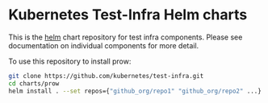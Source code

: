 
# Kubernetes Test-Infra Helm charts

This is the [helm](https://github.com/kubernetes/helm) chart repository for test infra components. Please see documentation on individual components for more detail.

To use this repository to install prow:

```bash
git clone https://github.com/kubernetes/test-infra.git
cd charts/prow
helm install . --set repos={"github_org/repo1" "github_org/repo2" ...}
```

